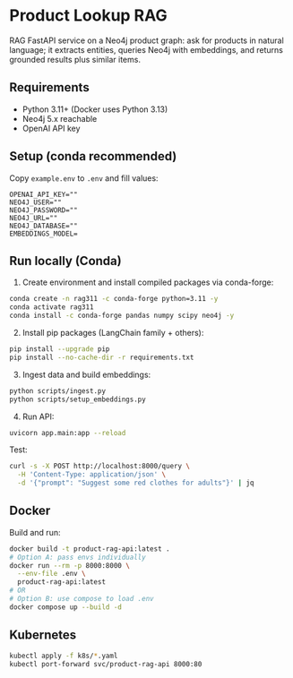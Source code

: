 # Product Lookup RAG

RAG FastAPI service on a Neo4j product graph: ask for products in natural language; it extracts entities, queries Neo4j with embeddings, and returns grounded results plus similar items.

## Requirements

- Python 3.11+ (Docker uses Python 3.13)
- Neo4j 5.x reachable
- OpenAI API key

## Setup (conda recommended)

Copy `example.env` to `.env` and fill values:

```env
OPENAI_API_KEY=""
NEO4J_USER=""
NEO4J_PASSWORD=""
NEO4J_URL=""
NEO4J_DATABASE=""
EMBEDDINGS_MODEL=
```

## Run locally (Conda)

1. Create environment and install compiled packages via conda-forge:

```bash
conda create -n rag311 -c conda-forge python=3.11 -y
conda activate rag311
conda install -c conda-forge pandas numpy scipy neo4j -y
```

2. Install pip packages (LangChain family + others):

```bash
pip install --upgrade pip
pip install --no-cache-dir -r requirements.txt
```

3. Ingest data and build embeddings:

```bash
python scripts/ingest.py
python scripts/setup_embeddings.py
```

4. Run API:

```bash
uvicorn app.main:app --reload
```

Test:

```bash
curl -s -X POST http://localhost:8000/query \
  -H 'Content-Type: application/json' \
  -d '{"prompt": "Suggest some red clothes for adults"}' | jq
```

## Docker

Build and run:

```bash
docker build -t product-rag-api:latest .
# Option A: pass envs individually
docker run --rm -p 8000:8000 \
  --env-file .env \
  product-rag-api:latest
# OR
# Option B: use compose to load .env
docker compose up --build -d
```

## Kubernetes

```bash
kubectl apply -f k8s/*.yaml
kubectl port-forward svc/product-rag-api 8000:80
```
